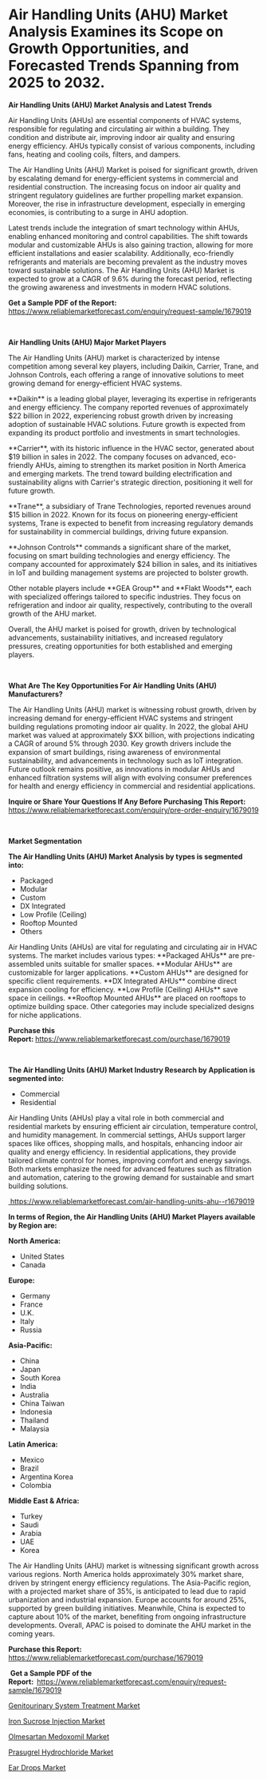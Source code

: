 <p><h1>Air Handling Units (AHU) Market Analysis Examines its Scope on Growth Opportunities, and Forecasted Trends Spanning from 2025 to 2032.</h1></p><p><strong>Air Handling Units (AHU) Market Analysis and Latest Trends</strong></p>
<p><p>Air Handling Units (AHUs) are essential components of HVAC systems, responsible for regulating and circulating air within a building. They condition and distribute air, improving indoor air quality and ensuring energy efficiency. AHUs typically consist of various components, including fans, heating and cooling coils, filters, and dampers.</p><p>The Air Handling Units (AHU) Market is poised for significant growth, driven by escalating demand for energy-efficient systems in commercial and residential construction. The increasing focus on indoor air quality and stringent regulatory guidelines are further propelling market expansion. Moreover, the rise in infrastructure development, especially in emerging economies, is contributing to a surge in AHU adoption.</p><p>Latest trends include the integration of smart technology within AHUs, enabling enhanced monitoring and control capabilities. The shift towards modular and customizable AHUs is also gaining traction, allowing for more efficient installations and easier scalability. Additionally, eco-friendly refrigerants and materials are becoming prevalent as the industry moves toward sustainable solutions. The Air Handling Units (AHU) Market is expected to grow at a CAGR of 9.6% during the forecast period, reflecting the growing awareness and investments in modern HVAC solutions.</p></p>
<p><strong>Get a Sample PDF of the Report:&nbsp;</strong> <a href="https://www.reliablemarketforecast.com/enquiry/request-sample/1679019?utm_campaign=2130&utm_medium=2&utm_source=Github&utm_content=ia&utm_term=24032025&utm_id=air-handling-units-ahu">https://www.reliablemarketforecast.com/enquiry/request-sample/1679019</a></p>
<p>&nbsp;</p>
<p><strong>Air Handling Units (AHU) Major Market Players</strong></p>
<p><p>The Air Handling Units (AHU) market is characterized by intense competition among several key players, including Daikin, Carrier, Trane, and Johnson Controls, each offering a range of innovative solutions to meet growing demand for energy-efficient HVAC systems.</p><p>**Daikin** is a leading global player, leveraging its expertise in refrigerants and energy efficiency. The company reported revenues of approximately $22 billion in 2022, experiencing robust growth driven by increasing adoption of sustainable HVAC solutions. Future growth is expected from expanding its product portfolio and investments in smart technologies.</p><p>**Carrier**, with its historic influence in the HVAC sector, generated about $19 billion in sales in 2022. The company focuses on advanced, eco-friendly AHUs, aiming to strengthen its market position in North America and emerging markets. The trend toward building electrification and sustainability aligns with Carrier's strategic direction, positioning it well for future growth.</p><p>**Trane**, a subsidiary of Trane Technologies, reported revenues around $15 billion in 2022. Known for its focus on pioneering energy-efficient systems, Trane is expected to benefit from increasing regulatory demands for sustainability in commercial buildings, driving future expansion.</p><p>**Johnson Controls** commands a significant share of the market, focusing on smart building technologies and energy efficiency. The company accounted for approximately $24 billion in sales, and its initiatives in IoT and building management systems are projected to bolster growth.</p><p>Other notable players include **GEA Group** and **Flakt Woods**, each with specialized offerings tailored to specific industries. They focus on refrigeration and indoor air quality, respectively, contributing to the overall growth of the AHU market.</p><p>Overall, the AHU market is poised for growth, driven by technological advancements, sustainability initiatives, and increased regulatory pressures, creating opportunities for both established and emerging players.</p></p>
<p>&nbsp;</p>
<p><strong>What Are The Key Opportunities For Air Handling Units (AHU) Manufacturers?</strong></p>
<p><p>The Air Handling Units (AHU) market is witnessing robust growth, driven by increasing demand for energy-efficient HVAC systems and stringent building regulations promoting indoor air quality. In 2022, the global AHU market was valued at approximately $XX billion, with projections indicating a CAGR of around 5% through 2030. Key growth drivers include the expansion of smart buildings, rising awareness of environmental sustainability, and advancements in technology such as IoT integration. Future outlook remains positive, as innovations in modular AHUs and enhanced filtration systems will align with evolving consumer preferences for health and energy efficiency in commercial and residential applications.</p></p>
<p><strong>Inquire or Share Your Questions If Any Before Purchasing This Report:</strong> <a href="https://www.reliablemarketforecast.com/enquiry/pre-order-enquiry/1679019?utm_campaign=2130&utm_medium=2&utm_source=Github&utm_content=ia&utm_term=24032025&utm_id=air-handling-units-ahu">https://www.reliablemarketforecast.com/enquiry/pre-order-enquiry/1679019</a></p>
<p>&nbsp;</p>
<p><strong>Market Segmentation</strong></p>
<p><strong>The Air Handling Units (AHU) Market Analysis by types is segmented into:</strong></p>
<p><ul><li>Packaged</li><li>Modular</li><li>Custom</li><li>DX Integrated</li><li>Low Profile (Ceiling)</li><li>Rooftop Mounted</li><li>Others</li></ul></p>
<p><p>Air Handling Units (AHUs) are vital for regulating and circulating air in HVAC systems. The market includes various types: **Packaged AHUs** are pre-assembled units suitable for smaller spaces. **Modular AHUs** are customizable for larger applications. **Custom AHUs** are designed for specific client requirements. **DX Integrated AHUs** combine direct expansion cooling for efficiency. **Low Profile (Ceiling) AHUs** save space in ceilings. **Rooftop Mounted AHUs** are placed on rooftops to optimize building space. Other categories may include specialized designs for niche applications.</p></p>
<p><strong>Purchase this Report:&nbsp;</strong><a href="https://www.reliablemarketforecast.com/purchase/1679019?utm_campaign=2130&utm_medium=2&utm_source=Github&utm_content=ia&utm_term=24032025&utm_id=air-handling-units-ahu">https://www.reliablemarketforecast.com/purchase/1679019</a></p>
<p>&nbsp;</p>
<p><strong>The Air Handling Units (AHU) Market Industry Research by Application is segmented into:</strong></p>
<p><ul><li>Commercial</li><li>Residential</li></ul></p>
<p><p>Air Handling Units (AHUs) play a vital role in both commercial and residential markets by ensuring efficient air circulation, temperature control, and humidity management. In commercial settings, AHUs support larger spaces like offices, shopping malls, and hospitals, enhancing indoor air quality and energy efficiency. In residential applications, they provide tailored climate control for homes, improving comfort and energy savings. Both markets emphasize the need for advanced features such as filtration and automation, catering to the growing demand for sustainable and smart building solutions.</p></p>
<p><a href="https://www.reliablemarketforecast.com/air-handling-units-ahu--r1679019?utm_campaign=2130&utm_medium=2&utm_source=Github&utm_content=ia&utm_term=24032025&utm_id=air-handling-units-ahu">&nbsp;https://www.reliablemarketforecast.com/air-handling-units-ahu--r1679019</a></p>
<p><strong>In terms of Region, the Air Handling Units (AHU) Market Players available by Region are:</strong></p>
<p>
    <p> <strong> North America: </strong>
        <ul>
            <li>United States</li>
            <li>Canada</li>
        </ul>
        </p> 
    <p> <strong> Europe: </strong>
        <ul>
            <li>Germany</li>
            <li>France</li>
            <li>U.K.</li>
            <li>Italy</li>
            <li>Russia</li>
        </ul>
        </p> 
    <p> <strong> Asia-Pacific: </strong>
        <ul>
            <li>China</li>
            <li>Japan</li>
            <li>South Korea</li>
            <li>India</li>
            <li>Australia</li>
            <li>China Taiwan</li>
            <li>Indonesia</li>
            <li>Thailand</li>
            <li>Malaysia</li>
        </ul>
        </p> 
    <p> <strong> Latin America: </strong>
        <ul>
            <li>Mexico</li>
            <li>Brazil</li>
            <li>Argentina Korea</li>
            <li>Colombia</li>
        </ul>
        </p> 
    <p> <strong> Middle East & Africa: </strong>
        <ul>
            <li>Turkey</li>
            <li>Saudi</li>
            <li>Arabia</li>
            <li>UAE</li>
            <li>Korea</li>
        </ul>
    </p>
    </p>
<p><p>The Air Handling Units (AHU) market is witnessing significant growth across various regions. North America holds approximately 30% market share, driven by stringent energy efficiency regulations. The Asia-Pacific region, with a projected market share of 35%, is anticipated to lead due to rapid urbanization and industrial expansion. Europe accounts for around 25%, supported by green building initiatives. Meanwhile, China is expected to capture about 10% of the market, benefiting from ongoing infrastructure developments. Overall, APAC is poised to dominate the AHU market in the coming years.</p></p>
<p><strong>Purchase this Report: </strong><a href="https://www.reliablemarketforecast.com/purchase/1679019?utm_campaign=2130&utm_medium=2&utm_source=Github&utm_content=ia&utm_term=24032025&utm_id=air-handling-units-ahu">https://www.reliablemarketforecast.com/purchase/1679019</a></p>
<p>&nbsp;<strong>Get a Sample PDF of the Report:&nbsp;&nbsp;</strong><a href="https://www.reliablemarketforecast.com/enquiry/request-sample/1679019?utm_campaign=2130&utm_medium=2&utm_source=Github&utm_content=ia&utm_term=24032025&utm_id=air-handling-units-ahu">https://www.reliablemarketforecast.com/enquiry/request-sample/1679019</a></p>
<p><strong></strong></p>
<p><p><a href="https://github.com/yodhafirorae/Market-Research-Report-List-1/blob/main/genitourinary-system-treatment-market.md?utm_campaign=2130&utm_medium=2&utm_source=Github&utm_content=ia&utm_term=24032025&utm_id=air-handling-units-ahu">Genitourinary System Treatment Market</a></p><p><a href="https://github.com/cayposshefin/Market-Research-Report-List-1/blob/main/iron-sucrose-injection-market.md?utm_campaign=2130&utm_medium=2&utm_source=Github&utm_content=ia&utm_term=24032025&utm_id=air-handling-units-ahu">Iron Sucrose Injection Market</a></p><p><a href="https://github.com/chillwervenu/Market-Research-Report-List-1/blob/main/olmesartan-medoxomil-market.md?utm_campaign=2130&utm_medium=2&utm_source=Github&utm_content=ia&utm_term=24032025&utm_id=air-handling-units-ahu">Olmesartan Medoxomil Market</a></p><p><a href="https://github.com/busamoleankk/Market-Research-Report-List-1/blob/main/prasugrel-hydrochloride-market.md?utm_campaign=2130&utm_medium=2&utm_source=Github&utm_content=ia&utm_term=24032025&utm_id=air-handling-units-ahu">Prasugrel Hydrochloride Market</a></p><p><a href="https://github.com/kanetaerkid/Market-Research-Report-List-1/blob/main/ear-drops-market.md?utm_campaign=2130&utm_medium=2&utm_source=Github&utm_content=ia&utm_term=24032025&utm_id=air-handling-units-ahu">Ear Drops Market</a></p></p>